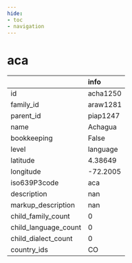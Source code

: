 ```yaml
---
hide:
- toc
- navigation
---
```

# aca
|                      | info     |
|:---------------------|:---------|
| id                   | acha1250 |
| family_id            | araw1281 |
| parent_id            | piap1247 |
| name                 | Achagua  |
| bookkeeping          | False    |
| level                | language |
| latitude             | 4.38649  |
| longitude            | -72.2005 |
| iso639P3code         | aca      |
| description          | nan      |
| markup_description   | nan      |
| child_family_count   | 0        |
| child_language_count | 0        |
| child_dialect_count  | 0        |
| country_ids          | CO       |